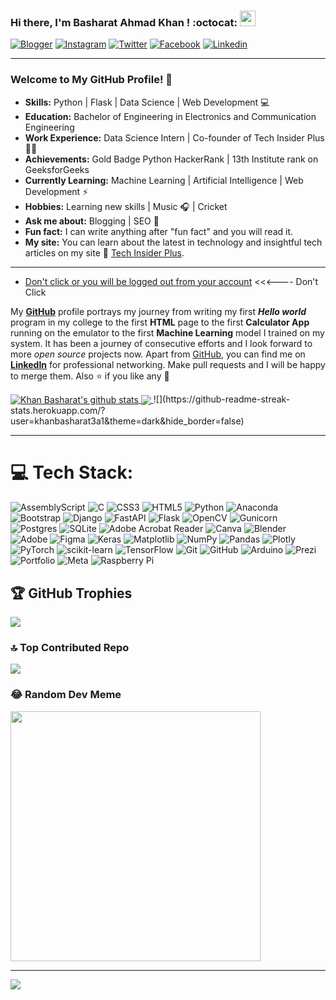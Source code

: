 ### Hi there, I'm Basharat Ahmad Khan <Termux/>! :octocat: <img src="https://media.giphy.com/media/hvRJCLFzcasrR4ia7z/giphy.gif" width="25px">

[![Blogger](https://img.shields.io/badge/-blogger-222222?style=flat-square&logo=blogger&logoColor=white&link=https://www.techinsiderplus.com)](https://www.techinsiderplus.com)
[![Instagram](https://img.shields.io/badge/Instagram-222222?&style=flat-square&logo=instagram&logoColor=pink&link=https://www.instagram.com/khanbasharat3a1)](https://www.instagram.com/khanbasharat3a1)
[![Twitter](https://img.shields.io/badge/-twitter-222222?style=flat-square&logo=twitter&logoColor=white&link=https://x.com/KhanBasharat3a1)](https://x.com/KhanBasharat3a1)
[![Facebook](https://img.shields.io/badge/Facebook-222222?&style=flat-square&logo=facebook&logoColor=white&link=https://www.facebook.com/khanbasharat3a1)](https://www.facebook.com/khanbasharat3a1)
[![Linkedin](https://img.shields.io/badge/-LinkedIn-222222?style=flat-square&logo=Linkedin&logoColor=white&link=https://www.linkedin.com/in/khanbasharat/)](https://www.linkedin.com/in/khanbasharat/)


---------------------------------------------------------------------------------------------------------------------------------------------------------------------------------
<!-- credits for gif https://giphy.com/izmiragency -->



### Welcome to My GitHub Profile! 👋

- **Skills:** Python | Flask | Data Science | Web Development :computer:  
- **Education:** Bachelor of Engineering in Electronics and Communication Engineering  
- **Work Experience:** Data Science Intern | Co-founder of Tech Insider Plus :man_technologist:  
- **Achievements:** Gold Badge Python HackerRank | 13th Institute rank on GeeksforGeeks  
- **Currently Learning:** Machine Learning | Artificial Intelligence | Web Development :zap:  
- **Hobbies:** Learning new skills | Music :headphones: | Cricket 
- **Ask me about:** Blogging | SEO :speech_balloon:  
- **Fun fact:** I can write anything after "fun fact" and you will read it.  
- **My site:** You can learn about the latest in technology and insightful tech articles on my site 🔗 [Tech Insider Plus](https://www.techinsiderplus.com).


---






- [Don't click or you will be logged out from your account](https://youtube.com/logout?continue=https://googleads.g.doubleclick.net/pcs/click?adurl=https://www.youtube.com/watch?v=dQw4w9WgXcQ) <<<---- Don't Click

My [**GitHub**](https://github.com/khanbasharat3a1) profile portrays my journey from writing my first ***Hello world*** program in my college to the first **HTML** page to the first **Calculator App** running on the emulator to the first **Machine Learning** model I trained on my system. It has been a journey of consecutive efforts and I look forward to more *open source* projects now. Apart from [GitHub](https://github.com/khanbasharat3a1), you can find me on [**LinkedIn**](https://www.linkedin.com/in/khanbasharat/) for professional networking. Make pull requests and I will be happy to merge them. Also :star: if you like any :hugs:








<a href="https://github.com/khanbasharat3a1/github-readme-stats">
  <img align="center" src="https://github-readme-stats.anuraghazra1.vercel.app/api?username=khanbasharat3a1&show_icons=true&include_all_commits=true&theme=chartreuse-dark&cache" alt="Khan Basharat's github stats" />
</a>
<a href="https://github.com/khanbasharat3a1/github-readme-stats">
  <!-- Change the `github-readme-stats.anuraghazra1.vercel.app` to `github-readme-stats.vercel.app`  -->
  <img align="center" src="https://github-readme-stats.vercel.app/api/top-langs/?username=khanbasharat3a1&layout=compact&theme=chartreuse-dark&cache" />
</a>
![](https://github-readme-streak-stats.herokuapp.com/?user=khanbasharat3a1&theme=dark&hide_border=false)<br/>



---------------------------------------------------------------------------------------------------------------------------------------------------------------------------------












# 💻 Tech Stack:
![AssemblyScript](https://img.shields.io/badge/assembly%20script-%23000000.svg?style=for-the-badge&logo=assemblyscript&logoColor=white) ![C](https://img.shields.io/badge/c-%2300599C.svg?style=for-the-badge&logo=c&logoColor=white) ![CSS3](https://img.shields.io/badge/css3-%231572B6.svg?style=for-the-badge&logo=css3&logoColor=white) ![HTML5](https://img.shields.io/badge/html5-%23E34F26.svg?style=for-the-badge&logo=html5&logoColor=white) ![Python](https://img.shields.io/badge/python-3670A0?style=for-the-badge&logo=python&logoColor=ffdd54) ![Anaconda](https://img.shields.io/badge/Anaconda-%2344A833.svg?style=for-the-badge&logo=anaconda&logoColor=white) ![Bootstrap](https://img.shields.io/badge/bootstrap-%238511FA.svg?style=for-the-badge&logo=bootstrap&logoColor=white) ![Django](https://img.shields.io/badge/django-%23092E20.svg?style=for-the-badge&logo=django&logoColor=white) ![FastAPI](https://img.shields.io/badge/FastAPI-005571?style=for-the-badge&logo=fastapi) ![Flask](https://img.shields.io/badge/flask-%23000.svg?style=for-the-badge&logo=flask&logoColor=white) ![OpenCV](https://img.shields.io/badge/opencv-%23white.svg?style=for-the-badge&logo=opencv&logoColor=white) ![Gunicorn](https://img.shields.io/badge/gunicorn-%298729.svg?style=for-the-badge&logo=gunicorn&logoColor=white) ![Postgres](https://img.shields.io/badge/postgres-%23316192.svg?style=for-the-badge&logo=postgresql&logoColor=white) ![SQLite](https://img.shields.io/badge/sqlite-%2307405e.svg?style=for-the-badge&logo=sqlite&logoColor=white) ![Adobe Acrobat Reader](https://img.shields.io/badge/Adobe%20Acrobat%20Reader-EC1C24.svg?style=for-the-badge&logo=Adobe%20Acrobat%20Reader&logoColor=white) ![Canva](https://img.shields.io/badge/Canva-%2300C4CC.svg?style=for-the-badge&logo=Canva&logoColor=white) ![Blender](https://img.shields.io/badge/blender-%23F5792A.svg?style=for-the-badge&logo=blender&logoColor=white) ![Adobe](https://img.shields.io/badge/adobe-%23FF0000.svg?style=for-the-badge&logo=adobe&logoColor=white) ![Figma](https://img.shields.io/badge/figma-%23F24E1E.svg?style=for-the-badge&logo=figma&logoColor=white) ![Keras](https://img.shields.io/badge/Keras-%23D00000.svg?style=for-the-badge&logo=Keras&logoColor=white) ![Matplotlib](https://img.shields.io/badge/Matplotlib-%23ffffff.svg?style=for-the-badge&logo=Matplotlib&logoColor=black) ![NumPy](https://img.shields.io/badge/numpy-%23013243.svg?style=for-the-badge&logo=numpy&logoColor=white) ![Pandas](https://img.shields.io/badge/pandas-%23150458.svg?style=for-the-badge&logo=pandas&logoColor=white) ![Plotly](https://img.shields.io/badge/Plotly-%233F4F75.svg?style=for-the-badge&logo=plotly&logoColor=white) ![PyTorch](https://img.shields.io/badge/PyTorch-%23EE4C2C.svg?style=for-the-badge&logo=PyTorch&logoColor=white) ![scikit-learn](https://img.shields.io/badge/scikit--learn-%23F7931E.svg?style=for-the-badge&logo=scikit-learn&logoColor=white) ![TensorFlow](https://img.shields.io/badge/TensorFlow-%23FF6F00.svg?style=for-the-badge&logo=TensorFlow&logoColor=white) ![Git](https://img.shields.io/badge/git-%23F05033.svg?style=for-the-badge&logo=git&logoColor=white) ![GitHub](https://img.shields.io/badge/github-%23121011.svg?style=for-the-badge&logo=github&logoColor=white) ![Arduino](https://img.shields.io/badge/-Arduino-00979D?style=for-the-badge&logo=Arduino&logoColor=white) ![Prezi](https://img.shields.io/badge/Prezi-%23000000.svg?style=for-the-badge&logo=Prezi&logoColor=white) ![Portfolio](https://img.shields.io/badge/Portfolio-%23000000.svg?style=for-the-badge&logo=firefox&logoColor=#FF7139) ![Meta](https://img.shields.io/badge/Meta-%230467DF.svg?style=for-the-badge&logo=Meta&logoColor=white) ![Raspberry Pi](https://img.shields.io/badge/-RaspberryPi-C51A4A?style=for-the-badge&logo=Raspberry-Pi)



## 🏆 GitHub Trophies
![](https://github-profile-trophy.vercel.app/?username=khanbasharat3a1&theme=radical&no-frame=false&no-bg=true&margin-w=4)

### 🔝 Top Contributed Repo
![](https://github-contributor-stats.vercel.app/api?username=khanbasharat3a1&limit=5&theme=dark&combine_all_yearly_contributions=true)

### 😂 Random Dev Meme
<img src='https://memer-new.vercel.app/' style="height: 400px;"/>

---
[![](https://visitcount.itsvg.in/api?id=khanbasharat3a1&icon=0&color=0)](https://visitcount.itsvg.in)

<!-- Proudly created with GPRM ( https://gprm.itsvg.in ) -->
